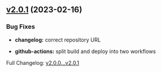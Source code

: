 ## [v2.0.1](https://github.com/ansidev/awesome-nuxt/compare/v2.0.0...v2.0.1) (2023-02-16)

### Bug Fixes

- **changelog:** correct repository URL

- **github-actions:** split build and deploy into two workflows

Full Changelog: [v2.0.0...v2.0.1](https://github.com/ansidev/awesome-nuxt/compare/v2.0.0...v2.0.1)
